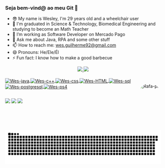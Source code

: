 ### Seja bem-vind@ ao meu Git 👋

- 😎 My name is Wesley, I'm 29 years old and a wheelchair user
- 🔭 I'm graduated in Science & Technology, Biomedical Engineering and studying to become an Math Teacher
- 🌱 I’m working as Software Developer on Mercado Pago
- 💬 Ask me about Java, RPA and some other stuff
- 📫 How to reach me: wes.guilherme92@gmail.com
- 😄 Pronouns: He/Ele/Él
- ⚡ Fun fact: I know how to make a good barbecue

<div align="center">
  <a href="https://github.com/wesguilherme">
  <img height="150em" src="https://github-readme-stats.vercel.app/api?username=wesguilherme&show_icons=true&theme=radical&include_all_commits=true&count_private=true"/>
  <img height="150em" src="https://github-readme-stats.vercel.app/api/top-langs/?username=wesguilherme&layout=compact&langs_count=7&theme=radical"/>
</div>
<div style="display: inline_block"><br>
  <img align="center" alt="Wes-java" height="30" width="80" src="https://img.shields.io/badge/Java-ED8B00?style=for-the-badge&logo=java&logoColor=white">
  <img align="center" alt="Wes-c++" height="30" width="80" src="https://img.shields.io/badge/C%2B%2B-00599C?style=for-the-badge&logo=c%2B%2B&logoColor=white">
  <img align="center" alt="Wes-css" height="30" width="80" src="https://img.shields.io/badge/CSS-239120?&style=for-the-badge&logo=css3&logoColor=white">
  <img align="center" alt="Wes-HTML" height="30" width="80" src="https://img.shields.io/badge/HTML-239120?style=for-the-badge&logo=html5&logoColor=white">
  <img align="center" alt="Wes-sql" height="30" width="80" src="https://img.shields.io/badge/MySQL-00000F?style=for-the-badge&logo=mysql&logoColor=white">
  <img align="center" alt="Wes-postgresql" height="30" width="80" src="https://img.shields.io/badge/PostgreSQL-316192?style=for-the-badge&logo=postgresql&logoColor=white">
  <img align="center" alt="Wes-ps4" height="30" width="80" src="https://img.shields.io/badge/PlayStation-003791?style=for-the-badge&logo=playstation&logoColor=white">
  <img align="right" alt="Rafa-pic" height="150" style="border-radius:50px;" src="https://64.media.tumblr.com/tumblr_lxln3msHri1qepf8yo1_500.gifv">
</div>
  
  ##
 
<div>
  <a href="https://instagram.com/wes.guilherme" target="_blank"><img src="https://img.shields.io/badge/-Instagram-%23E4405F?style=for-the-badge&logo=instagram&logoColor=white" target="_blank"></a>
  <a href = "mailto:wes.guilherme92@gmail.com"><img src="https://img.shields.io/badge/-Gmail-%23333?style=for-the-badge&logo=gmail&logoColor=white" target="_blank"></a>
  <a href="https://www.linkedin.com/in/wesley-guilherme/" target="_blank"><img src="https://img.shields.io/badge/-LinkedIn-%230077B5?style=for-the-badge&logo=linkedin&logoColor=white" target="_blank"></a> 
 
  ![Snake animation](https://github.com/wesguilherme/wesguilherme/blob/output/github-contribution-grid-snake.svg)
 
</div>
